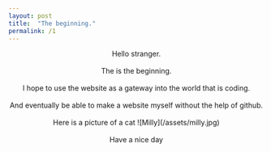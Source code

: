 ```yaml
---
layout: post
title:  "The beginning."
permalink: /1
---
```


<p align="center">
Hello stranger. <br><br>
<centre> The is the beginning. </centre> <br><br>
I hope to use the website as a gateway into the world that is coding. <br><br>
And eventually be able to make a website myself without the help of github. <br><br>
Here is a picture of a cat 
![Milly](/assets/milly.jpg)
<br><br> Have a nice day
</p>
